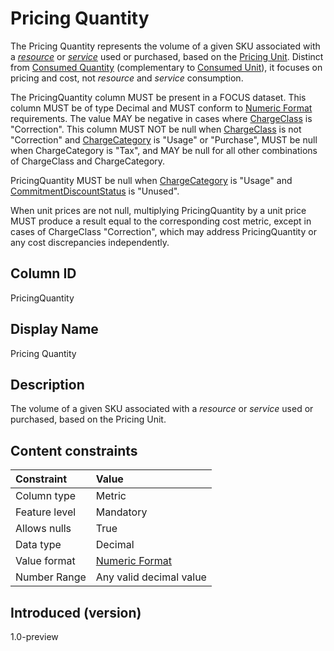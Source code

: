 # Pricing Quantity

The Pricing Quantity represents the volume of a given SKU associated with a [*resource*](#glossary:resource) or [*service*](#glossary:service) used or purchased, based on the [Pricing Unit](#pricingunit). Distinct from [Consumed Quantity](#consumedquantity) (complementary to [Consumed Unit](#consumedunit)), it focuses on pricing and cost, not *resource* and *service* consumption.

The PricingQuantity column MUST be present in a FOCUS dataset. This column MUST be of type Decimal and MUST conform to [Numeric Format](#numericformat) requirements. The value MAY be negative in cases where [ChargeClass](#chargeclass) is "Correction". This column MUST NOT be null when [ChargeClass](#chargeclass) is not "Correction" and [ChargeCategory](#chargecategory) is "Usage" or "Purchase", MUST be null when ChargeCategory is "Tax", and MAY be null for all other combinations of ChargeClass and ChargeCategory.

PricingQuantity MUST be null when [ChargeCategory](#chargecategory) is "Usage" and [CommitmentDiscountStatus](#commitmentdiscountstatus) is "Unused".

When unit prices are not null, multiplying PricingQuantity by a unit price MUST produce a result equal to the corresponding cost metric, except in cases of ChargeClass "Correction", which may address PricingQuantity or any cost discrepancies independently.

## Column ID

PricingQuantity

## Display Name

Pricing Quantity

## Description

The volume of a given SKU associated with a *resource* or *service* used or purchased, based on the Pricing Unit.

## Content constraints

|    Constraint   |      Value                |
|:----------------|:--------------------------|
| Column type     | Metric                    |
| Feature level   | Mandatory                 |
| Allows nulls    | True                      |
| Data type       | Decimal                   |
| Value format    | [Numeric Format](#numericformat) |
| Number Range    | Any valid decimal value   |

## Introduced (version)

1.0-preview
